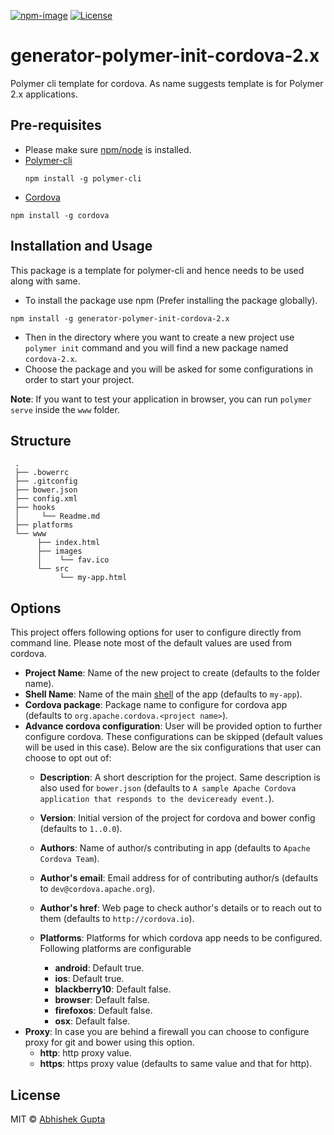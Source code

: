 
[![npm-image](https://badge.fury.io/js/generator-polymer-init-cordova-2.x.svg)](https://www.npmjs.com/package/generator-polymer-init-cordova-2.x)
[![License](http://img.shields.io/badge/license-MIT-green.svg?style=flat)](https://github.com/a1626/generator-polymer-init-cordova-2.x/blob/master/LICENSE)


# generator-polymer-init-cordova-2.x
Polymer cli template for cordova. As name suggests template is for Polymer 2.x applications.


## Pre-requisites
  - Please make sure [npm/node](https://nodejs.org/en/download/) is installed.
  - [Polymer-cli](https://github.com/Polymer/polymer-cli)
    ```
    npm install -g polymer-cli
    ```
  - [Cordova](https://cordova.apache.org/)
  ```
  npm install -g cordova
  ```

## Installation and Usage
This package is a template for polymer-cli and hence needs to be used along with same.

- To install the package use npm (Prefer installing the package globally).
```
npm install -g generator-polymer-init-cordova-2.x
```
- Then in the directory where you want to create a new project use `polymer init` command and you will find a new package named `cordova-2.x`.
- Choose the package and you will be asked for some configurations in order to start your project.

__Note__: If you want to test your application in browser, you can run `polymer serve` inside the `www` folder.

## Structure
   ```
    .
    ├── .bowerrc
    ├── .gitconfig
    ├── bower.json
    ├── config.xml
    ├── hooks
    │     └── Readme.md
    ├── platforms
    └── www
         ├── index.html
         ├── images
         │    └── fav.ico
         └── src
              └── my-app.html

   ```

## Options
This project offers following options for user to configure directly from command line. Please note most of the default values are used from cordova.

- __Project Name__: Name of the new project to create (defaults to the folder name).
- __Shell Name__: Name of the main [shell](https://developers.google.com/web/updates/2015/11/app-shell) of the app (defaults to `my-app`).
- __Cordova package__: Package name to configure for cordova app (defaults to `org.apache.cordova.<project name>`).
- __Advance cordova configuration__: User will be provided option to further configure cordova. These configurations can be skipped (default values will be used in this case). Below are the six configurations that user can choose to opt out of:
  
    - __Description__: A short description for the project. Same description is also used for `bower.json` (defaults to `A sample Apache Cordova application that responds to the deviceready event.`).
    - __Version__: Initial version of the project for cordova and bower config (defaults to `1..0.0`).
    - __Authors__: Name of author/s contributing in app (defaults to `Apache Cordova Team`).
    - __Author's email__: Email address for of contributing author/s (defaults to `dev@cordova.apache.org`).
    - __Author's href__: Web page to check author's details or to reach out to them (defaults to `http://cordova.io`).
    - __Platforms__: Platforms for which cordova app needs to be configured. Following platforms are configurable

        - __android__: Default true.
        - __ios__: Default true.
        - __blackberry10__: Default  false.
        - __browser__: Default  false.
        - __firefoxos__: Default  false.
        - __osx__: Default  false.
- __Proxy__: In case you are behind a firewall you can choose to configure proxy for git and bower using this option.
    - __http__: http proxy value.
    - __https__: https proxy value (defaults to same value and that for http).

## License

MIT © [Abhishek Gupta](https://github.com/a1626)
